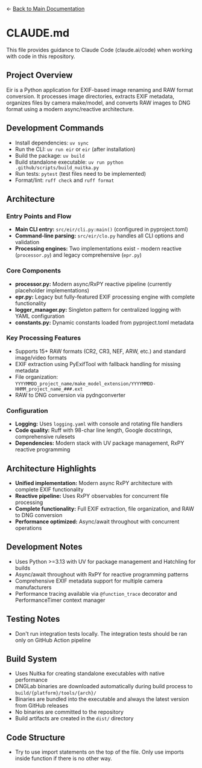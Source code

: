 ← [Back to Main Documentation](README.md)

# CLAUDE.md

This file provides guidance to Claude Code (claude.ai/code) when working with code in this repository.

## Project Overview

Eir is a Python application for EXIF-based image renaming and RAW format conversion. It processes image directories, extracts EXIF metadata, organizes files by camera make/model, and converts RAW images to DNG format using a modern async/reactive architecture.

## Development Commands

- Install dependencies: `uv sync`
- Run the CLI: `uv run eir` or `eir` (after installation)
- Build the package: `uv build`
- Build standalone executable: `uv run python .github/scripts/build_nuitka.py`
- Run tests: `pytest` (test files need to be implemented)
- Format/lint: `ruff check` and `ruff format`

## Architecture

### Entry Points and Flow
- **Main CLI entry:** `src/eir/cli.py:main()` (configured in pyproject.toml)
- **Command-line parsing:** `src/eir/clo.py` handles all CLI options and validation
- **Processing engines:** Two implementations exist - modern reactive (`processor.py`) and legacy comprehensive (`epr.py`)

### Core Components
- **processor.py:** Modern async/RxPY reactive pipeline (currently placeholder implementations)
- **epr.py:** Legacy but fully-featured EXIF processing engine with complete functionality
- **logger_manager.py:** Singleton pattern for centralized logging with YAML configuration
- **constants.py:** Dynamic constants loaded from pyproject.toml metadata

### Key Processing Features
- Supports 15+ RAW formats (CR2, CR3, NEF, ARW, etc.) and standard image/video formats
- EXIF extraction using PyExifTool with fallback handling for missing metadata
- File organization: `YYYYMMDD_project_name/make_model_extension/YYYYMMDD-HHMM_project_name_###.ext`
- RAW to DNG conversion via pydngconverter

### Configuration
- **Logging:** Uses `logging.yaml` with console and rotating file handlers
- **Code quality:** Ruff with 98-char line length, Google docstrings, comprehensive rulesets
- **Dependencies:** Modern stack with UV package management, RxPY reactive programming

## Architecture Highlights
- **Unified implementation:** Modern async RxPY architecture with complete EXIF functionality
- **Reactive pipeline:** Uses RxPY observables for concurrent file processing
- **Complete functionality:** Full EXIF extraction, file organization, and RAW to DNG conversion
- **Performance optimized:** Async/await throughout with concurrent operations

## Development Notes
- Uses Python >=3.13 with UV for package management and Hatchling for builds
- Async/await throughout with RxPY for reactive programming patterns
- Comprehensive EXIF metadata support for multiple camera manufacturers
- Performance tracing available via `@function_trace` decorator and PerformanceTimer context manager

## Testing Notes
- Don't run integration tests locally. The integration tests should be ran only on GitHub Action pipeline

## Build System
- Uses Nuitka for creating standalone executables with native performance
- DNGLab binaries are downloaded automatically during build process to `build/{platform}/tools/{arch}/`
- Binaries are bundled into the executable and always the latest version from GitHub releases
- No binaries are committed to the repository
- Build artifacts are created in the `dist/` directory

## Code Structure
- Try to use import statements on the top of the file. Only use imports inside function if there is no other way.

